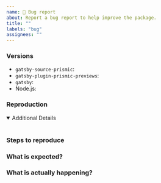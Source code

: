 ```yaml
---
name: 🚨 Bug report
about: Report a bug report to help improve the package.
title: ""
labels: "bug"
assignees: ""
---
```


<!-- 💙 Thanks for your time to make this package better with your feedback 💙

**IMPORTANT** Before reporting a bug please make sure that you have read through the documentation:
- https://prismic.io/docs

👍 A properly detailed bug report can save a LOT of time and help fixing issues as soon as possible.
-->

### Versions

- `gatsby-source-prismic`: <!-- ex: v5.2.9 -->
- `gatsby-plugin-prismic-previews`: <!-- (if used) ex: v5.2.9 -->
- `gatsby`: <!-- ex: v4.20.0 -->
- Node.js: <!-- ex: v14.15.0 -->

### Reproduction

<!-- If possible link to a minimal test case. Without a reproduction, it is difficult to address problems. :( -->

<details open>
<summary>Additional Details</summary>
<br>
<!-- Attaching `package.json`, dependencies, logs or code snippets would help to find the issue -->
</details>

### Steps to reproduce

### What is expected?

### What is actually happening?
